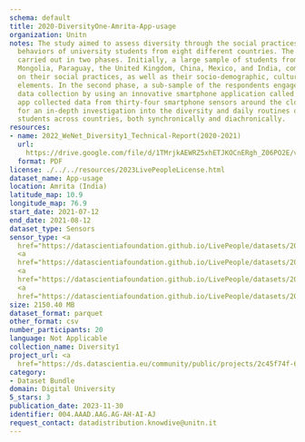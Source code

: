 ```yaml
---
schema: default
title: 2020-DiversityOne-Amrita-App-usage
organization: Unitn
notes: The study aimed to assess diversity through the social practices and daily
  behaviors of university students from eight different countries. The research was
  carried out in two phases. Initially, a large sample of students from Denmark, Italy,
  Mongolia, Paraguay, the United Kingdom, China, Mexico, and India, completed a survey
  on their social practices, as well as their socio-demographic, cultural, and psychological
  elements. In the second phase, a sub-sample of the respondents engaged in a four-week
  data collection by using an innovative smartphone application called iLog. This
  app collected data from thirty-four smartphone sensors around the clock, allowing
  for an in-depth investigation into the diversity and daily routines of university
  students across countries, both synchronically and diachronically.
resources:
- name: 2022_WeNet_Diversity1_Technical-Report(2020-2021)
  url: 
    https://drive.google.com/file/d/1TMrjkAEWRZ5xhETJKOCnERgh_Z06PO2E/view?usp=drive_link
  format: PDF
license: ./../../resources/2023LivePeopleLicense.html
dataset_name: App-usage
location: Amrita (India)
latitude_map: 10.9
longitude_map: 76.9
start_date: 2021-07-12
end_date: 2021-08-12
dataset_type: Sensors
sensor_type: <a 
  href="https://datascientiafoundation.github.io/LivePeople/datasets/2020-DV1-Amrita-Application%20Event/">application</a>,
  <a 
  href="https://datascientiafoundation.github.io/LivePeople/datasets/2020-DV1-Amrita-Headset%20Plug%20Event/">headsetplug</a>,
  <a 
  href="https://datascientiafoundation.github.io/LivePeople/datasets/2020-DV1-Amrita-Music%20Event/">music</a>,
  <a 
  href="https://datascientiafoundation.github.io/LivePeople/datasets/2020-DV1-Amrita-Notification%20Event/">notification</a>
size: 2150.40 MB
dataset_format: parquet
other_format: csv
number_participants: 20
language: Not Applicable
collection_name: Diversity1
project_url: <a 
  href="https://ds.datascientia.eu/community/public/projects/2c45f74f-6538-4bb5-a67e-1e9c15d0307c">https://ds.datascientia.eu/community/public/projects/2c45f74f-6538-4bb5-a67e-1e9c15d0307c</a>
category:
- Dataset Bundle
domain: Digital University
5_stars: 3
publication_date: 2023-11-30
identifier: 004.AAAD.AAG.AG-AH-AI-AJ
request_contact: datadistribution.knowdive@unitn.it
---
```



